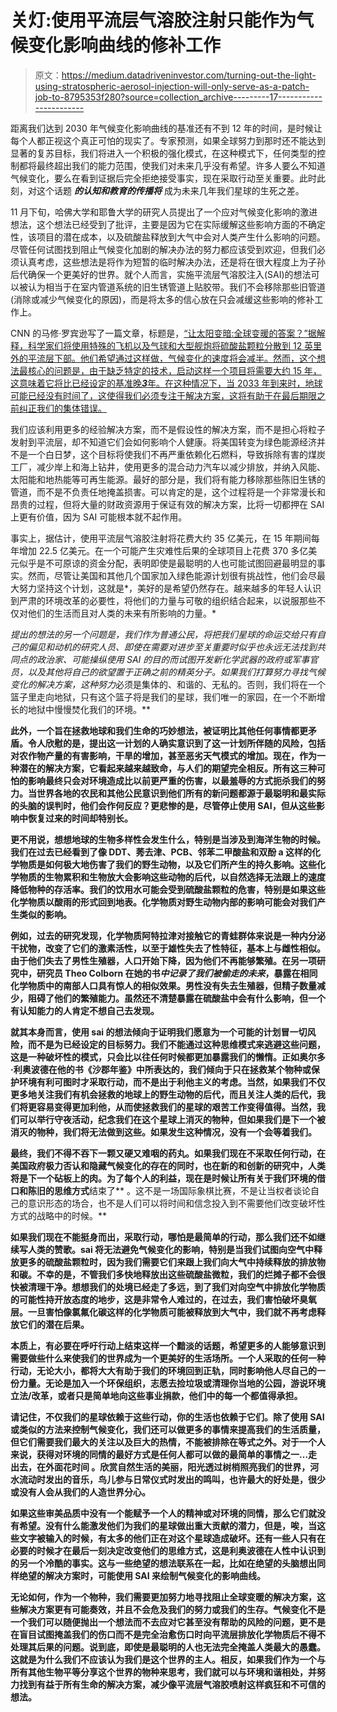# 关灯:使用平流层气溶胶注射只能作为气候变化影响曲线的修补工作

> 原文：<https://medium.datadriveninvestor.com/turning-out-the-light-using-stratospheric-aerosol-injection-will-only-serve-as-a-patch-job-to-8795353f280?source=collection_archive---------17----------------------->

距离我们达到 2030 年气候变化影响曲线的基准还有不到 12 年的时间，是时候让每个人都正视这个真正可怕的现实了。专家预测，如果全球努力到那时还不能达到显著的复苏目标，我们将进入一个积极的强化模式，在这种模式下，任何类型的控制都将最终超出我们的能力范围，使我们对未来几乎没有希望。许多人要么不知道气候变化，要么在看到证据后完全拒绝接受事实，现在采取行动至关重要。此时此刻，对这个话题 ***的认知和教育的传播将*** 成为未来几年我们星球的生死之差。

11 月下旬，哈佛大学和耶鲁大学的研究人员提出了一个应对气候变化影响的激进想法，这个想法已经受到了批评，主要是因为它在实际缓解这些影响方面的不确定性，该项目的潜在成本，以及硫酸盐释放到大气中会对人类产生什么影响的问题。尽管任何试图找到阻止气候变化加剧的解决办法的努力都应该受到欢迎，但我们必须认真考虑，这些想法是将作为短暂的临时解决办法，还是将在很大程度上为子孙后代确保一个更美好的世界。就个人而言，实施平流层气溶胶注入(SAI)的想法可以被认为相当于在室内管道系统的旧生锈管道上贴胶带。我们不会移除那些旧管道(消除或减少气候变化的原因)，而是将太多的信心放在只会减缓这些影响的修补工作上。

CNN 的马修·罗宾逊写了一篇文章，标题是，[“让太阳变暗:全球变暖的答案？”据解释，科学家们将使用特殊的飞机以及气球和大型舰炮将硫酸盐颗粒分散到 12 英里外的平流层下部。他们希望通过这样做，气候变化的速度将会减半。然而，这个想法最核心的问题是，由于缺乏特定的技术，启动这样一个项目将需要大约 15 年，这意味着它将比已经设定的基准晚***3***年。在这种情况下，当 2033 年到来时，地球可能已经没有时间了，这使得我们必须专注于解决方案，这将有助于在最后期限之前纠正我们的集体错误。](https://www.cnn.com/2018/11/23/health/sun-dimming-aerosols-global-warming-intl-scli/index.html)

我们应该利用更多的经验解决方案，而不是假设性的解决方案，而不是担心将粒子发射到平流层，却不知道它们会如何影响个人健康。将美国转变为绿色能源经济并不是一个白日梦，这个目标将使我们不再严重依赖化石燃料，导致拆除有害的煤炭工厂，减少岸上和海上钻井，使用更多的混合动力汽车以减少排放，并纳入风能、太阳能和地热能等可再生能源。最好的部分是，我们将有能力移除那些陈旧生锈的管道，而不是不负责任地掩盖损害。可以肯定的是，这个过程将是一个非常漫长和昂贵的过程，但将大量的财政资源用于保证有效的解决方案，比将一切都押在 SAI 上更有价值，因为 SAI 可能根本就不起作用。

事实上，据估计，使用平流层气溶胶注射将花费大约 35 亿美元，在 15 年期间每年增加 22.5 亿美元。在一个可能产生灾难性后果的全球项目上花费 370 多亿美元似乎是不可原谅的资金分配，表明即使是最聪明的人也可能试图回避最明显的事实。然而，尽管让美国和其他几个国家加入绿色能源计划很有挑战性，他们会尽最大努力坚持这个计划，这就是*，美好的是希望仍然存在。越来越多的年轻人认识到严肃的环境改革的必要性，将他们的力量与可敬的组织结合起来，以说服那些不仅对他们的生活而且对人类的未来有所影响的力量。*

*提出的想法的另一个问题是，我们作为普通公民，将把我们星球的命运交给只有自己的偏见和动机的研究人员、即使在需要对进步至关重要时似乎也永远无法找到共同点的政治家、可能操纵使用 SAI 的目的而试图开发新化学武器的政府或军事官员，以及其他将自己的欲望置于正确之前的精英分子。如果我们打算努力寻找气候变化的解决方案，这种努力*必须是集体的、和谐的、无私的。否则，我们将在一个篮子里走向地狱，只有这个篮子将是我们的星球，我们唯一的家园，在一个不断增长的地狱中慢慢焚化我们的环境。**

**此外，一个旨在拯救地球和我们生命的巧妙想法，被证明比其他任何事情都更矛盾。令人欣慰的是，提出这一计划的人确实意识到了这一计划所伴随的风险，包括对农作物产量的有害影响，干旱的增加，甚至恶劣天气模式的增加。现在，作为一种潜在的解决方案，它看起来越来越致命，与人们的期望完全相反。所有这三种可怕的影响最终只会对环境造成比以前更严重的伤害，以最羞辱的方式扼杀我们的努力。当世界各地的农民和其他公民意识到他们所有的新问题都源于最聪明和最实际的头脑的误判时，他们会作何反应？更悲惨的是，尽管停止使用 SAI，但从这些影响中恢复过来的时间却特别长。**

**更不用说，想想地球的生物多样性会发生什么，特别是当涉及到海洋生物的时候。我们在过去已经看到了像 DDT、莠去津、PCB、邻苯二甲酸盐和双酚 a 这样的化学物质是如何极大地伤害了我们的野生动物，以及它们所产生的持久影响。这些化学物质的生物累积和生物放大会影响这些动物的后代，以自然选择无法跟上的速度降低物种的存活率。我们的饮用水可能会受到硫酸盐颗粒的危害，特别是如果这些化学物质以酸雨的形式回到地表。化学物质对野生动物内部的影响可能会对我们产生类似的影响。**

**例如，过去的研究发现，化学物质阿特拉津对接触它的青蛙群体来说是一种内分泌干扰物，改变了它们的激素活性，以至于雄性失去了性特征，基本上与雌性相似。由于他们失去了男性生殖器，人口开始下降，因为他们不再能够繁殖。在另一项研究中，研究员 Theo Colborn 在她的书*中记录了我们被偷走的未来*，暴露在相同化学物质中的南部人口具有惊人的相似效果。男性没有失去生殖器，但精子数量减少，阻碍了他们的繁殖能力。虽然还不清楚暴露在硫酸盐中会有什么影响，但一个有认知能力的人肯定不想自己去发现。**

**就其本身而言，使用 sai 的想法倾向于证明我们愿意为一个可能的计划冒一切风险，而不是为已经设定的目标努力。我们不能通过这种思维模式来逃避这些问题，这是一种破坏性的模式，只会比以往任何时候都更加暴露我们的懒惰。正如奥尔多·利奥波德在他的书《沙郡年鉴》中所表达的，我们倾向于只在拯救某个物种或保护环境有利可图时才采取行动，而不是出于利他主义的考虑。当然，如果我们不仅更多地关注我们有机会拯救的地球上的野生动物的后代，而且关注人类的后代，我们将更容易变得更加利他，从而使拯救我们的星球的艰苦工作变得值得。当然，我们可以举行守夜活动，纪念我们在这个星球上消灭的物种，但如果我们是下一个被消灭的物种，我们将无法做到这些。如果发生这种情况，没有一个会等着我们。**

**最终，我们不得不吞下一颗又硬又难咽的药丸。如果我们现在不采取任何行动，在美国政府极力否认和隐藏气候变化的存在的同时，也在新的和创新的研究中，人类将是下一个砧板上的肉。为了每个人的利益，现在是时候让所有关于我们环境的借口和陈旧的思维方式**结束了** 。这不是一场国际象棋比赛，不是让当权者谈论自己的意识形态的场合，也不是人们可以将时间和信念投入到不需要他们改变破坏性方式的战略中的时候。**

**如果我们现在不能挺身而出，采取行动，哪怕是最简单的行动，那么我们还不如继续写人类的赞歌。sai 将无法避免气候变化的影响，特别是当我们试图向空气中释放更多的硫酸盐颗粒时，因为我们需要它们来跟上我们向大气中持续释放的排放物和碳。不幸的是，不管我们多快地释放出这些硫酸盐微粒，我们的烂摊子都不会很快被清理干净。想想我们的处境已经走了多远，到了我们对向空气中排放化学物质的可能性持开放态度的地步，这是非常令人难过的，在过去，我们害怕破坏臭氧层。一旦害怕像氯氟化碳这样的化学物质可能被释放到大气中，我们就不再考虑释放它们的潜在后果。**

**本质上，有必要在呼吁行动上结束这样一个黯淡的话题，希望更多的人能够意识到需要做些什么来使我们的世界成为一个更美好的生活场所。一个人采取的任何一种行动，无论大小，都将大大有助于我们的环境回到正轨，同时影响他人尽自己的一份力量。无论是加入一个环保组织，志愿去捡垃圾或清理你当地的公园，游说环境立法/改革，或者只是简单地向这些事业捐款，他们中的每一个都值得承担。**

**请记住，不仅我们的星球依赖于这些行动，你的生活也依赖于它们。除了使用 SAI 或类似的方法来控制气候变化，我们还可以做更多的事情来提高我们的生活质量，但它们需要我们最大的关注以及巨大的热情，不能被排除在等式之外。对于一个人来说，获得对环境的同情的最好方式是任何人都可以做的最简单的事情之一…走出去，在外面花时间 。欣赏自然生活的美丽，阳光透过树梢照亮我们的世界，河水流动时发出的音乐，鸟儿参与日常仪式时发出的鸣叫，也许最大的好处是，很少或没有人会从我们的人造世界分心。**

**如果这些审美品质中没有一个能赋予一个人的精神或对环境的同情，那么它们就没有希望。没有什么能激发他们为我们的星球做出重大贡献的潜力，但是，唉，当这些文字被输入的时候，有太多的他们正在对这个星球造成破坏。还有一些人只有在必要的时候才在最后一刻决定改变他们的思维方式，这是利奥波德在人性中认识到的另一个冷酷的事实。这与一些绝望的想法联系在一起，比如在绝望的头脑想出同样绝望的解决方案时，可能使用 SAI 来绘制气候变化的影响曲线。**

**无论如何，作为一个物种，我们需要更加努力地寻找阻止全球变暖的解决方案，这些解决方案更有可能奏效，并且不会危及我们的努力或我们的生存。气候变化不是一个我们可以随便抛出一个想法而不去应对它甚至没有帮助的风险的问题，更不是在盲目试图掩盖我们的伤口而不是完全治愈伤口时向平流层排放化学物质后不得不处理其后果的问题。说到底，即使是最聪明的人也无法完全掩盖人类最大的愚蠢。这就是为什么我们不应该认为我们是这个世界的主人。相反，如果我们作为一个与所有其他生物平等分享这个世界的物种来思考，我们就可以与环境和谐相处，并努力找到有益于所有生命的解决方案，减少像平流层气溶胶喷射这样疯狂和不可信的想法。**